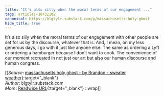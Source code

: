 ```yaml
---
title: "It’s also silly when the moral terms of our engagement ..."
tags: articles-10432102
canonical: https://blgtylr.substack.com/p/massachusetts-holy-ghost
hide_title: true
---
```


It’s also silly when the moral terms of our engagement with other people are set for us by the discourse, whatever that is. And, I mean, on my less generous days, I go with it just like anyone else. The same as ordering a Lyft or ordering a hamburger because I don’t want to cook. The convenience of our moment recreated in not just our art but also our human discourse and human congress.


[[_Source_: [massachusetts holy ghost - by Brandon - sweater weather](https://blgtylr.substack.com/p/massachusetts-holy-ghost){:target="_blank"}<br>
_Author_: blgtylr.substack.com<br>
_More_: [Readwise URL](https://readwise.io/open/213532959){:target="_blank"}
::wrap]]